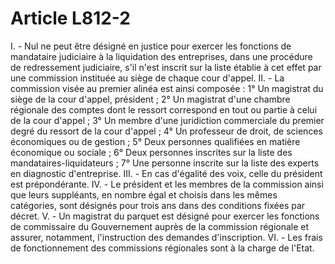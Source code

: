 # Article L812-2

I. - Nul ne peut être désigné en justice pour exercer les fonctions de mandataire judiciaire à la liquidation des entreprises, dans une procédure de redressement judiciaire, s'il n'est inscrit sur la liste établie à cet effet par une commission instituée au siège de chaque cour d'appel.   II. - La commission visée au premier alinéa est ainsi composée :   1° Un magistrat du siège de la cour d'appel, président ;   2° Un magistrat d'une chambre régionale des comptes dont le ressort correspond en tout ou partie à celui de la cour d'appel ;   3° Un membre d'une juridiction commerciale du premier degré du ressort de la cour d'appel ;   4° Un professeur de droit, de sciences économiques ou de gestion ;   5° Deux personnes qualifiées en matière économique ou sociale ;   6° Deux personnes inscrites sur la liste des mandataires-liquidateurs ;   7° Une personne inscrite sur la liste des experts en diagnostic d'entreprise.   III. - En cas d'égalité des voix, celle du président est prépondérante.   IV. - Le président et les membres de la commission ainsi que leurs suppléants, en nombre égal et choisis dans les mêmes catégories, sont désignés pour trois ans dans des conditions fixées par décret.   V. - Un magistrat du parquet est désigné pour exercer les fonctions de commissaire du Gouvernement auprès de la commission régionale et assurer, notamment, l'instruction des demandes d'inscription.   VI. - Les frais de fonctionnement des commissions régionales sont à la charge de l'Etat.
